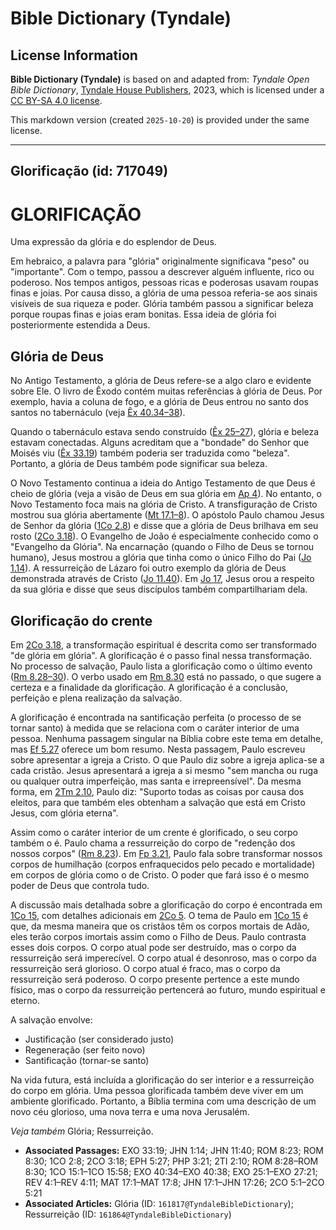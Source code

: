 # Bible Dictionary (Tyndale)

## License Information

**Bible Dictionary (Tyndale)** is based on and adapted from: _Tyndale Open Bible Dictionary_, [Tyndale House Publishers](https://tyndaleopenresources.com/), 2023, which is licensed under a [CC BY-SA 4.0 license](https://creativecommons.org/licenses/by-sa/4.0/legalcode.en).

This markdown version (created `2025-10-20`) is provided under the same license.



--------------------------------

## Glorificação (id: 717049)

GLORIFICAÇÃO
============

Uma expressão da glória e do esplendor de Deus.

Em hebraico, a palavra para "glória" originalmente significava "peso" ou "importante". Com o tempo, passou a descrever alguém influente, rico ou poderoso. Nos tempos antigos, pessoas ricas e poderosas usavam roupas finas e joias. Por causa disso, a glória de uma pessoa referia\-se aos sinais visíveis de sua riqueza e poder. Glória também passou a significar beleza porque roupas finas e joias eram bonitas. Essa ideia de glória foi posteriormente estendida a Deus.

Glória de Deus
--------------

No Antigo Testamento, a glória de Deus refere\-se a algo claro e evidente sobre Ele. O livro de Êxodo contém muitas referências à glória de Deus. Por exemplo, havia a coluna de fogo, e a glória de Deus entrou no santo dos santos no tabernáculo (veja [Êx 40\.34–38](https://ref.ly/Exod40:34-Exod40:38)).

Quando o tabernáculo estava sendo construído ([Êx 25–27](https://ref.ly/Exod25:1-Exod27:21)), glória e beleza estavam conectadas. Alguns acreditam que a "bondade" do Senhor que Moisés viu ([Êx 33\.19](https://ref.ly/Exod33:19)) também poderia ser traduzida como "beleza". Portanto, a glória de Deus também pode significar sua beleza.

O Novo Testamento continua a ideia do Antigo Testamento de que Deus é cheio de glória (veja a visão de Deus em sua glória em [Ap 4](https://ref.ly/Rev4:1-Rev4:11)). No entanto, o Novo Testamento foca mais na glória de Cristo. A transfiguração de Cristo mostrou sua glória abertamente ([Mt 17\.1–8](https://ref.ly/Matt17:1-Matt17:8)). O apóstolo Paulo chamou Jesus de Senhor da glória ([1Co 2\.8](https://ref.ly/1Cor2:8)) e disse que a glória de Deus brilhava em seu rosto ([2Co 3\.18](https://ref.ly/2Cor3:18)). O Evangelho de João é especialmente conhecido como o "Evangelho da Glória". Na encarnação (quando o Filho de Deus se tornou humano), Jesus mostrou a glória que tinha como o único Filho do Pai ([Jo 1\.14](https://ref.ly/John1:14)). A ressurreição de Lázaro foi outro exemplo da glória de Deus demonstrada através de Cristo ([Jo 11\.40](https://ref.ly/John11:40)). Em [Jo 17](https://ref.ly/John17:1-John17:26), Jesus orou a respeito da sua glória e disse que seus discípulos também compartilhariam dela.

Glorificação do crente
----------------------

Em [2Co 3\.18](https://ref.ly/2Cor3:18), a transformação espiritual é descrita como ser transformado "de glória em glória". A glorificação é o passo final nessa transformação. No processo de salvação, Paulo lista a glorificação como o último evento ([Rm 8\.28–30](https://ref.ly/Rom8:28-Rom8:30)). O verbo usado em [Rm 8\.30](https://ref.ly/Rom8:30) está no passado, o que sugere a certeza e a finalidade da glorificação. A glorificação é a conclusão, perfeição e plena realização da salvação.

A glorificação é encontrada na santificação perfeita (o processo de se tornar santo) à medida que se relaciona com o caráter interior de uma pessoa. Nenhuma passagem singular na Bíblia cobre este tema em detalhe, mas [Ef 5\.27](https://ref.ly/Eph5:27) oferece um bom resumo. Nesta passagem, Paulo escreveu sobre apresentar a igreja a Cristo. O que Paulo diz sobre a igreja aplica\-se a cada cristão. Jesus apresentará a igreja a si mesmo "sem mancha ou ruga ou qualquer outra imperfeição, mas santa e irrepreensível". Da mesma forma, em [2Tm 2\.10](https://ref.ly/2Tim2:10), Paulo diz: "Suporto todas as coisas por causa dos eleitos, para que também eles obtenham a salvação que está em Cristo Jesus, com glória eterna".

Assim como o caráter interior de um crente é glorificado, o seu corpo também o é. Paulo chama a ressurreição do corpo de "redenção dos nossos corpos" ([Rm 8\.23](https://ref.ly/Rom8:23)). Em [Fp 3\.21](https://ref.ly/Phil3:21), Paulo fala sobre transformar nossos corpos de humilhação (corpos enfraquecidos pelo pecado e mortalidade) em corpos de glória como o de Cristo. O poder que fará isso é o mesmo poder de Deus que controla tudo.

A discussão mais detalhada sobre a glorificação do corpo é encontrada em [1Co 15](https://ref.ly/1Cor15:1-1Cor15:58), com detalhes adicionais em [2Co 5](https://ref.ly/2Cor5:1-2Cor5:21). O tema de Paulo em [1Co 15](https://ref.ly/1Cor15:1-1Cor15:58) é que, da mesma maneira que os cristãos têm os corpos mortais de Adão, eles terão corpos imortais assim como o Filho de Deus. Paulo contrasta esses dois corpos. O corpo atual pode ser destruído, mas o corpo da ressurreição será imperecível. O corpo atual é desonroso, mas o corpo da ressurreição será glorioso. O corpo atual é fraco, mas o corpo da ressurreição será poderoso. O corpo presente pertence a este mundo físico, mas o corpo da ressurreição pertencerá ao futuro, mundo espiritual e eterno.

A salvação envolve:

* Justificação (ser considerado justo)
* Regeneração (ser feito novo)
* Santificação (tornar\-se santo)

Na vida futura, está incluída a glorificação do ser interior e a ressurreição do corpo em glória. Uma pessoa glorificada também deve viver em um ambiente glorificado. Portanto, a Bíblia termina com uma descrição de um novo céu glorioso, uma nova terra e uma nova Jerusalém.

*Veja também* Glória; Ressurreição.

* **Associated Passages:** EXO 33:19; JHN 1:14; JHN 11:40; ROM 8:23; ROM 8:30; 1CO 2:8; 2CO 3:18; EPH 5:27; PHP 3:21; 2TI 2:10; ROM 8:28–ROM 8:30; 1CO 15:1–1CO 15:58; EXO 40:34–EXO 40:38; EXO 25:1–EXO 27:21; REV 4:1–REV 4:11; MAT 17:1–MAT 17:8; JHN 17:1–JHN 17:26; 2CO 5:1–2CO 5:21
* **Associated Articles:** Glória (ID: `161817@TyndaleBibleDictionary`); Ressurreição (ID: `161864@TyndaleBibleDictionary`)

